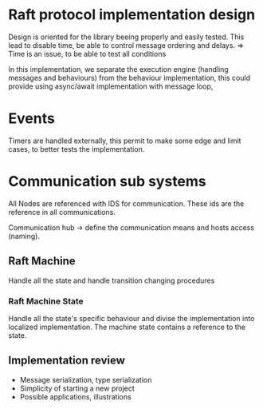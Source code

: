 
# Raft protocol implementation design

Design is oriented for the library beeing properly and easily tested. This lead to disable time, be able to control message ordering and delays.
=> Time is an issue, to be able to test all conditions

In this implementation, we separate the execution engine (handling messages and behaviours) from the behaviour implementation, this could provide using async/await implementation with message loop, 




# Events

Timers are handled externally, this permit to make some edge and limit cases, to better tests the implementation.


# Communication sub systems

All Nodes are referenced with IDS for communication. These ids are the reference in all communications.

Communication hub -> define the communication means and hosts access (naming).


## Raft Machine

Handle all the state and handle transition changing procedures

### Raft Machine State

Handle all the state's specific behaviour and divise the implementation into localized implementation. The machine state contains a reference to the state. 


## Implementation review

- Message serialization, type serialization
- Simplicity of starting a new project
- Possible applications, illustrations

